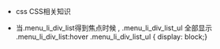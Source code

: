 * css
CSS相关知识

* 当.menu_li_div_list得到焦点时候 , .menu_li_div_list_ul 全部显示
.menu_li_div_list:hover .menu_li_div_list_ul { display: block;}
